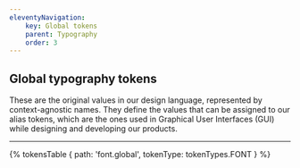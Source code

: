 ```yaml
---
eleventyNavigation:
    key: Global tokens
    parent: Typography
    order: 3
---
```


## Global typography tokens
These are the original values in our design language, represented by context-agnostic names. They define the values that can be assigned to our alias tokens, which are the ones used in Graphical User Interfaces (GUI) while designing and developing our products.

---

{% tokensTable {
    path: 'font.global',
    tokenType: tokenTypes.FONT
} %}
